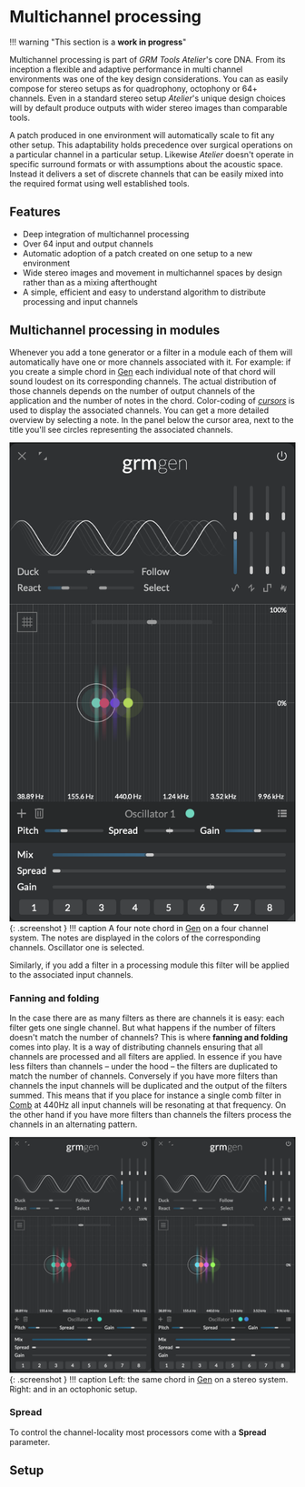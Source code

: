 # Multichannel processing

!!! warning "This section is a **work in progress**"

Multichannel processing is part of _GRM Tools Atelier_'s core DNA. From its inception a flexible and adaptive performance in multi channel environments was one of the key design considerations. You can as easily compose for stereo setups as for quadrophony, octophony or 64+ channels. Even in a standard stereo setup _Atelier_'s unique design choices will by default produce outputs with wider stereo images than comparable tools.

A patch produced in one environment will automatically scale to fit any other setup. This adaptability holds precedence over surgical operations on a particular channel in a particular setup. Likewise _Atelier_ doesn't operate in specific surround formats or with assumptions about the acoustic space. Instead it delivers a set of discrete channels that can be easily mixed into the required format using well established tools.

## Features

- Deep integration of multichannel processing
- Over 64 input and output channels
- Automatic adoption of a patch created on one setup to a new environment
- Wide stereo images and movement in multichannel spaces by design rather than as a mixing afterthought
- A simple, efficient and easy to understand algorithm to distribute processing and input channels

## Multichannel processing in modules

Whenever you add a tone generator or a filter in a module each of them will automatically have one or more channels associated with it. For example: if you create a simple chord in [Gen](../modules/gen.md) each individual note of that chord will sound loudest on its corresponding channels. The actual distribution of those channels depends on the number of output channels of the application and the number of notes in the chord. Color-coding of _[cursors](???)_ is used to display the associated channels. You can get a more detailed overview by selecting a note. In the panel below the cursor area, next to the title you'll see circles representing the associated channels.

![Gen showing a four note chord in a four channel system](../assets/images/multichannel-gen-chord.png){: .screenshot }
!!! caption
    A four note chord in [Gen](../modules/gen.md) on a four channel system. The notes are displayed in the colors of the corresponding channels. Oscillator one is selected.

Similarly, if you add a filter in a processing module this filter will be applied to the associated input channels.

### Fanning and folding

In the case there are as many filters as there are channels it is easy: each filter gets one single channel. But what happens if the number of filters doesn't match the number of channels? This is where **fanning and folding** comes into play. It is a way of distributing channels ensuring that all channels are processed and all filters are applied. In essence if you have less filters than channels – under the hood – the filters are duplicated to match the number of channels. Conversely if you have more filters than channels the input channels will be duplicated and the output of the filters summed. This means that if you place for instance a single comb filter in [Comb](../modules/comb.md) at 440Hz all input channels will be resonating at that frequency. On the other hand if you have more filters than channels the filters process the channels in an alternating pattern.

![Gen showing a four note chord in a stereo system besides the same chord in an eight channel system](../assets/images/multichannel-gen-chord-stereo-and-octo.png){: .screenshot }
!!! caption
    Left: the same chord in [Gen](../modules/gen.md) on a stereo system. Right: and in an octophonic setup.

### Spread

To control the channel-locality most processors come with a **Spread** parameter. 

<!-- Channel-locality of each comb filter's processes. At 0%, each comb filter processes
  only the channels it is assigned to (see the global [Spread](../atelier/multichannel.md#spread)
  section); at 100%, each comb filter processes all channels in parallel (multi-mono). 
  
  
  colors, polyadic modulation -->

## Setup

<!--
TOC

- philosophy
  - limits (or lack thereof)
  - automatic adoption of patches to current setup
    - rather than surgical operation on channels that make sense only in the context of
      current setup
  - perfect for spacial composition
  - context: acousmonium?
  - discrete vs. surround format
- features
- cursor has one or more channels
  - screenshot comb 4 ch 
  - selecting a cursor will show the "assigned" channels
    - screenshot of panel
  - colors mix to white
  - fanning & folding
  - spread
    - colors
- # of channels match # of output channels
  - settings in standalone
  - as a plugin: adjusts to track layout as setup in DAW
-->


<!-- fanning & folding -->
<!-- channel # for modules = # outputs -->
<!-- play file read: maybe should go to play.md instead with a reference to multichannel#fanning&folding? -->
